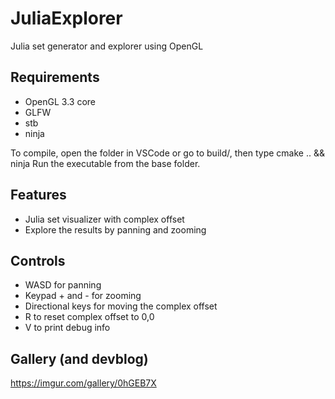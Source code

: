 # JuliaExplorer
Julia set generator and explorer using OpenGL

## Requirements
* OpenGL 3.3 core
* GLFW
* stb
* ninja

To compile, open the folder in VSCode or go to build/, then type cmake .. && ninja
Run the executable from the base folder.

## Features
* Julia set visualizer with complex offset
* Explore the results by panning and zooming

## Controls
* WASD for panning
* Keypad + and - for zooming
* Directional keys for moving the complex offset
* R to reset complex offset to 0,0
* V to print debug info

## Gallery (and devblog)
https://imgur.com/gallery/0hGEB7X
